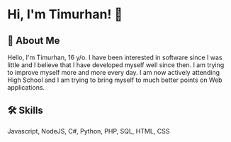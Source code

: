 
# Hi, I'm Timurhan! 👋


## 🚀 About Me
Hello, I'm Timurhan, 16 y/o. I have been interested in software since I was little and I believe that I have developed myself well since then. I am trying to improve myself more and more every day. I am now actively attending High School and I am trying to bring myself to much better points on Web applications.
## 🛠 Skills
Javascript, NodeJS, C#, Python, PHP, SQL, HTML, CSS

